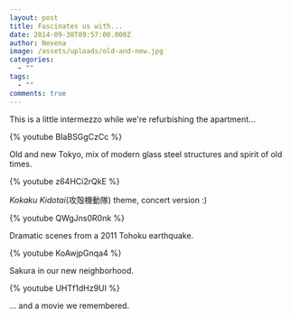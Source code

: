 ```yaml
---
layout: post
title: Fascinates us with...
date: 2014-09-30T09:57:00.000Z
author: Nevena
image: /assets/uploads/old-and-new.jpg
categories:
  - ""
tags:
  - ""
comments: true
---
```

This is a little intermezzo while we're refurbishing the apartment... 

{% youtube BIaBSGgCzCc %}

Old and new Tokyo, mix of modern glass steel structures and spirit of old times. 

{% youtube z64HCi2rQkE %}

*Kokaku Kidotai*(攻殻機動隊) theme, concert version :) 

{% youtube QWgJns0R0nk %}

Dramatic scenes from a 2011 Tohoku earthquake. 

{% youtube KoAwjpGnqa4 %}

Sakura in our new neighborhood.

{% youtube UHTf1dHz9UI %}

... and a movie we remembered.